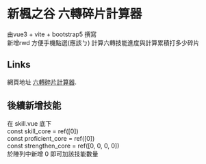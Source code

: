 # 新楓之谷 六轉碎片計算器
由vue3 + vite + bootstrap5 撰寫  
新增rwd 方便手機點選(應該ㄅ)
計算六轉技能進度與計算累積打多少碎片
## Links

網頁地址 [六轉碎片計算器](https://johnny-fu.github.io/mapleStoryHexa/hexaSkill.html).
## 後續新增技能
在 skill.vue 底下  
const skill_core = ref([0])  
const proficient_core = ref([0])  
const strengthen_core = ref([0, 0, 0, 0])  
於陣列中新增 0 即可加該技能數量